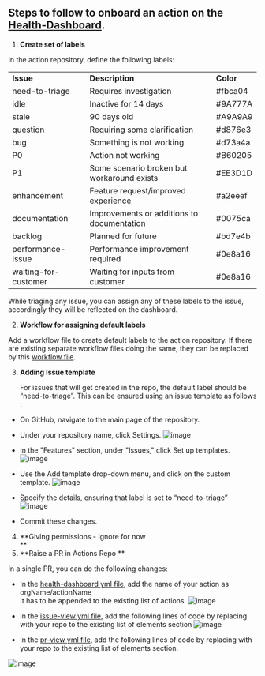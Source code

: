 ## Steps to follow to onboard an action on the [Health-Dashboard](https://kanika1894.github.io/kp-aci-deploy/health-dashboard.html).



1. **Create set of labels**

In the action repository, define the following labels: 

<table>
  <tr>
   <td><strong>Issue</strong>
   </td>
   <td><strong>Description</strong>
   </td>
   <td><strong>Color</strong>
   </td>
  </tr>
  <tr>
   <td>need-to-triage	
   </td>
   <td>Requires investigation
   </td>
   <td>#fbca04
   </td>
  </tr>
  <tr>
   <td>idle 
   </td>
   <td>Inactive for 14 days
   </td>
   <td>#9A777A
   </td>
  </tr>
  <tr>
   <td>stale
   </td>
   <td>90 days old
   </td>
   <td>#A9A9A9
   </td>
  </tr>
  <tr>
   <td>question	 
   </td>
   <td>Requiring some clarification
   </td>
   <td>#d876e3
   </td>
  </tr>
  <tr>
   <td>bug
   </td>
   <td>Something is not working
   </td>
   <td>#d73a4a
   </td>
  </tr>
  <tr>
   <td>P0
   </td>
   <td>Action not working
   </td>
   <td>#B60205
   </td>
  </tr>
  <tr>
   <td>P1
   </td>
   <td>Some scenario broken but workaround exists
   </td>
   <td>#EE3D1D
   </td>
  </tr>
  <tr>
   <td>enhancement	
   </td>
   <td>Feature request/improved experience
   </td>
   <td>#a2eeef
   </td>
  </tr>
  <tr>
   <td>documentation	
   </td>
   <td>Improvements or additions to documentation
   </td>
   <td>#0075ca
   </td>
  </tr>
  <tr>
   <td>backlog
   </td>
   <td>Planned for future
   </td>
   <td>#bd7e4b
   </td>
  </tr>
  <tr>
   <td>performance-issue	
   </td>
   <td>Performance improvement required
   </td>
   <td>#0e8a16
   </td>
  </tr>
  <tr>
   <td>waiting-for-customer
   </td>
   <td>Waiting for inputs from customer
   </td>
   <td>#0e8a16
   </td>
  </tr>
</table>


While triaging any issue, you can assign any of these labels to the issue, accordingly they will be reflected on the dashboard.



2. **Workflow for assigning default labels**

Add a workflow file to create default labels to the action repository. 
If there are existing separate workflow files doing the same, they can be replaced by this [workflow file](https://github.com/Azure/actions/blob/main/.github/workflows/defaultLabels.yml).



3. **Adding Issue template**

    For issues that will get created in the repo, the default label should be “need-to-triage”. This can be ensured using an issue template as follows :

*   On GitHub, navigate to the main page of the repository.
*   Under your repository name, click Settings. 
![image](https://user-images.githubusercontent.com/58769601/122913522-2af1f100-d377-11eb-9c3b-09950e038450.png)

*   In the "Features" section, under "Issues," click Set up templates. 
![image](https://user-images.githubusercontent.com/58769601/122913598-4230de80-d377-11eb-8d26-6bdc4f8fc916.png)


*   Use the Add template drop-down menu, and click on the custom template. 
![image](https://user-images.githubusercontent.com/58769601/122913644-54128180-d377-11eb-9746-febf46611fb2.png)

*   Specify the details, ensuring that label is set to “need-to-triage” 
![image](https://user-images.githubusercontent.com/58769601/122913687-61c80700-d377-11eb-8c2e-b6b736231ad7.png)


*   Commit these changes.
4. **Giving permissions  - Ignore for now \
**
5. **Raise a PR in Actions Repo **

 In a single PR, you can do the following changes:


*   In the [health-dashboard yml file](https://github.com/Azure/actions/blob/main/.github/workflows/health-dashboard.yml), add the name of your action as orgName/actionName \
It has to be appended to the existing list of actions.
![image](https://user-images.githubusercontent.com/58769601/122913750-77d5c780-d377-11eb-909e-8445786ad7b7.png)


*   In the [issue-view yml file](https://github.com/Azure/actions/blob/main/.github/workflows/issue-view.yml),  add the following lines of code by replacing with your repo to the existing list of elements section
![image](https://user-images.githubusercontent.com/58769601/122913792-845a2000-d377-11eb-9866-3401e88d1406.png)


*   In the [pr-view yml file](https://github.com/Azure/actions/blob/main/.github/workflows/pr-view.yml),  add the following lines of code by replacing with your repo to the existing list of elements section.

![image](https://user-images.githubusercontent.com/58769601/122913831-9471ff80-d377-11eb-857a-1b6cf1d10680.png)

    

